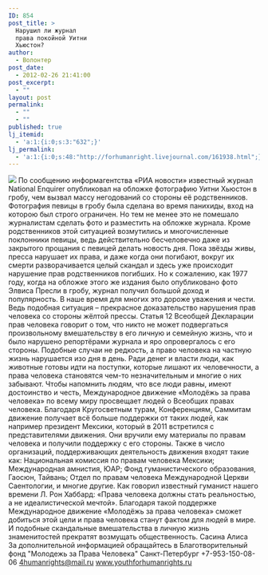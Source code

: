 ```yaml
---
ID: 854
post_title: >
  Нарушил ли журнал
  права покойной Уитни
  Хьюстон?
author:
  - Волонтер
post_date:
  - 2012-02-26 21:41:00
post_excerpt:
  - ""
layout: post
permalink:
  - ""
  - ""
published: true
lj_itemid:
  - 'a:1:{i:0;s:3:"632";}'
lj_permalink:
  - 'a:1:{i:0;s:48:"http://forhumanright.livejournal.com/161938.html";}'
---
```


<img src="http://cs5338.vk.com/u132145096/132409092/x_5b26039f.jpg" /> По сообщению информагентства «РИА новости» известный журнал National Enquirer опубликовал на обложке фотографию Уитни Хьюстон в гробу, чем вызвал массу негодований со стороны её родственников. 
Фотография певицы в гробу была сделана во время панихиды, вход на которою был строго ограничен. Но тем не менее это не помешало журналистам сделать фото и разместить на обложке журнала. Кроме родственников этой ситуацией возмутились и многочисленные поклонники певицы, ведь действительно бесчеловечно даже из закрытого прощания с певицей делать новость дня. Пока звёзды живы, пресса нарушает их права, и даже когда они погибают, вокруг их смерти разворачивается целый скандал и здесь уже происходит нарушение прав родственников погибших. Но к сожалению, как 1977 году, когда на обложке этого же издания было опубликовано фото Элвиса Пресли в гробу, журнал получил большой доход и популярность. В наше время для многих это дороже уважения и чести. Ведь подобная ситуация – прекрасное доказательство нарушения прав человека со стороны жёлтой прессы. Статья 12 Всеобщей Декларации прав человека говорит о том, что никто не может подвергаться произвольному вмешательству в его личную и семейную жизнь, что и было нарушено репортёрами журнала и яро опровергалось с его стороны. 
Подобные случаи не редкость, а право человека на частную жизнь нарушается изо дня в день. Ради денег и власти люди, как животные готовы идти на поступки, которые лишают их человечности, а права человека становятся чем-то незначительным и многие о них забывают. Чтобы напомнить людям, что все люди равны, имеют достоинство и честь, Международное движение «Молодёжь за права человека» по всему миру просвещает людей о Всеобщих правах человека. Благодаря Кругосветным турам, Конференциям, Саммитам движение получает всё больше поддержки от таких людей, как например президент Мексики, который в 2011 встретился с представителями движения. Они вручили ему материалы по правам человека и получили поддержку с его стороны. Также в  число организаций, поддерживающих деятельность движения входят такие как: Национальная комиссия по правам человека Мексики; Международная амнистия, ЮАР; Фонд гуманистического образования, Гаосюн, Тайвань; Отдел по правам человека Международной Церкви Саентологии, и многие другие. 
Как говорил известный гуманист нашего времени Л. Рон Хаббард: «Права человека должны стать реальностью, а не идеалистической мечтой». Благодаря такой поддержке Международное движение «Молодёжь за права человека» сможет добиться этой цели и права человека станут фактом для людей в мире. И подобные скандальные вмешательства в личную жизнь знаменитостей прекратят возмущать общественность. 
Сасина Алиса	
За дополнительной информацией обращайтесь в
Благотворительный фонд
"Молодежь за Права Человека" Санкт-Петербург 
+7-953-150-08-06 
4humanrights@mail.ru
www.youthforhumanrights.ru